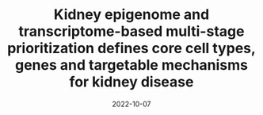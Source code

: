 ---
title: "Kidney epigenome and transcriptome-based multi-stage prioritization defines core cell types, genes and targetable mechanisms for kidney disease"
collection: talks
type: "Talk"
permalink: /talks/2022-10-07-talk
venue: "MidAtlantic Bioinformatics Conference (2022)"
date: 2022-10-07
location: "Philadelphia, Pennsylvania"
---